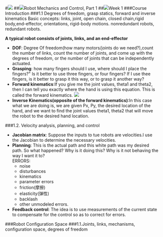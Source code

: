 #![](http://i.imgur.com/AsHqrkf.png)
##![](http://i.imgur.com/S7xBFja.png)Robot Mechanics and Control, Part 1
##![](http://i.imgur.com/S7xBFja.png)Week 1
###Course Introduction
###1.1 Degrees of freedom, grasp statics, forward and inverse kinematics
Basic concepts: links, joint, open chain, closed chain,rigid body,end-effector, orientations, rigid-body motions. nonredundant robots, redundant robots.

**A typical robot consists of joints, links, and an end-effector**

- **DOF**: Degree Of freedom(how many motors/joints do we need?),count the number of links, count the number of joints, and come up with the degrees of freedom, or the number of joints that can be independently actuated.
- **Grasping**: how many fingers should I use, where should I place the fingers?" Is it better to use three fingers, or four fingers? If I use thee fingers, is it better to grasp it this way, or to grasp it another way?
- **Forward kinematics**:If you give me the joint values, theta1 and theta2, then I can tell you exactly where the hand is using this equation. This is called the forward kinematics.
![](http://i.imgur.com/ej0LXf9.jpg)
- **Inverse Kinematics(opposite of the forward kinematics)**:In this case what we are doing is, we are given Px, Py, the desired location of the hand, and we want to find the joint values theta1, theta2 that will move the robot to the desired hand location.

###1.2. Velocity analysis, planning, and control
- **Jacobian matrix**: Suppose the inputs to tue robots are velocities.I use the Jacobian to determine the necessary velocities.
- **Planning**: This is the actual path and this white path was my desired path. So what happened? Why is it doing this? Why is it not behaving the way I want it to?  
	ERRORS: 
	- noise
	- disturbances
	- kinematics
	- parameter errors
	- friction(摩擦)
	- elasticity(弹性)
	- backlash
	- other unmodeled errors.
- **Feedback control**: The idea is to use measurements of the current state to compensate for the control so as to correct for errors.

###Robot Configuration Space
###1.1.Joints, links, mechanisms, configuration space, degrees of freedom
